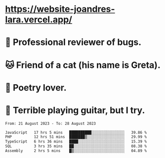 # https://website-joandres-lara.vercel.app/
# 🐛 Professional reviewer of bugs.
# 🐱 Friend of a cat (his name is Greta).
# 📜 Poetry lover.
# 🎸 Terrible playing guitar, but I try.

<!--START_SECTION:waka-->

```txt
From: 21 August 2023 - To: 28 August 2023

JavaScript   17 hrs 5 mins   ██████████░░░░░░░░░░░░░░░   39.86 %
PHP          12 hrs 51 mins  ███████▒░░░░░░░░░░░░░░░░░   29.99 %
TypeScript   6 hrs 36 mins   ████░░░░░░░░░░░░░░░░░░░░░   15.39 %
SQL          3 hrs 35 mins   ██░░░░░░░░░░░░░░░░░░░░░░░   08.38 %
Assembly     2 hrs 5 mins    █▒░░░░░░░░░░░░░░░░░░░░░░░   04.89 %
```

<!--END_SECTION:waka-->
